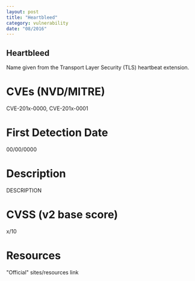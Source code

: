 ```yaml
---
layout: post
title: "Heartbleed"
category: vulnerability
date: "08/2016"
---
```


## Heartbleed

Name given from the Transport Layer Security (TLS) heartbeat extension.

# CVEs (NVD/MITRE)
CVE-201x-0000, CVE-201x-0001

# First Detection Date
00/00/0000

# Description
DESCRIPTION

# CVSS (v2 base score)
x/10

# Resources
"Official" sites/resources link

